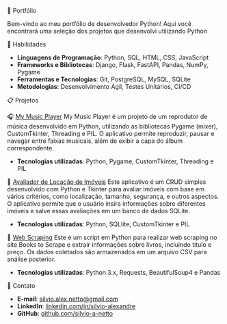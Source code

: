
📂 Portfólio

Bem-vindo ao meu portfólio de desenvolvedor Python! Aqui você encontrará uma seleção dos projetos que desenvolvi utilizando Python

🎯 Habilidades

- **Linguagens de Programação**: Python, SQL, HTML, CSS, JavaScript
- **Frameworks e Bibliotecas**: Django, Flask, FastAPI, Pandas, NumPy, Pygame
- **Ferramentas e Tecnologias**: Git, PostgreSQL, MySQL, SQLite
- **Metodologias**: Desenvolvimento Ágil, Testes Unitários, CI/CD

📋 Projetos

🎧 [My Music Player](https://github.com/silvio-a-netto/portfolio/tree/main/My%20Music%20Player)
My Music Player é um projeto de um reprodutor de música desenvolvido em Python, utilizando as bibliotecas Pygame (mixer), CustomTkinter, Threading e PIL. O aplicativo permite reproduzir, pausar e navegar entre faixas musicais, além de exibir a capa do álbum correspondente.

- **Tecnologias utilizadas**: Python, Pygame, CustomTkinter, Threading e PIL

🏡 [Avaliador de Locação de Imóveis](https://github.com/silvio-a-netto/portfolio/tree/main/Aloca%C3%A7%C3%A3o%20de%20casa)
Este aplicativo é um CRUD simples desenvolvido com Python e Tkinter para avaliar imóveis com base em vários critérios, como localização, tamanho, segurança, e outros aspectos. O aplicativo permite que o usuário insira informações sobre diferentes imóveis e salve essas avaliações em um banco de dados SQLite.

- **Tecnologias utilizadas**: Python, SQLlite, CustomTkinter e PIL

 🤖 [Web Scraping](https://github.com/silvio-a-netto/portfolio/tree/main/web%20scraping%20com%20bs4)
Este é um script em Python para realizar web scraping no site Books to Scrape e extrair informações sobre livros, incluindo título e preço. Os dados coletados são armazenados em um arquivo CSV para análise posterior.

- **Tecnologias utilizadas**: Python 3.x, Requests, BeautifulSoup4 e Pandas

👤 Contato

- **E-mail**: silvio.alex.netto@gmail.com
- **LinkedIn**: [linkedin.com/in/silvio-alexandre](https://www.linkedin.com/in/silvio-alexandre-1a8088312/)
- **GitHub**: [github.com/silvio-a-netto](https://github.com/silvio-a-netto)

